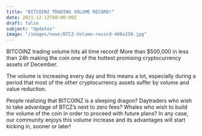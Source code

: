 ```yaml
---
title: "BITCOINZ TRADING VOLUME RECORD!"
date: 2021-12-12T00:00:00Z
draft: false
subject: "Updates"
image: "/images/news/BTCZ-Volume-record-400x250.jpg"
---
```


BITCOINZ trading volume hits all time record! More than $500,000 in less than 24h making the coin one of the hottest promising cryptocurrency assets of December.

The volume is increasing every day and this means a lot, especially during a period that most of the other cryptocurrency assets suffer by volume and value reduction.

People realizing that BITCOINZ is a sleeping dragon? Daytraders who wish to take advantage of BTCZ’s next to zero fees? Whales who wish to build the volume of the coin in order to proceed with future plans? In any case, our community enjoys this volume increase and its advantages will start kicking in, sooner or later!

